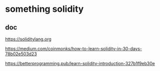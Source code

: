 # something solidity

## doc

https://soliditylang.org

https://medium.com/coinmonks/how-to-learn-solidity-in-30-days-78b02e503d23

https://betterprogramming.pub/learn-solidity-introduction-327b1f9eb30e